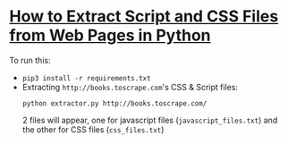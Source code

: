 # [How to Extract Script and CSS Files from Web Pages in Python]()
To run this:
- `pip3 install -r requirements.txt`
- Extracting `http://books.toscrape.com`'s CSS & Script files:
    ```
    python extractor.py http://books.toscrape.com/
    ```
    2 files will appear, one for javascript files (`javascript_files.txt`) and the other for CSS files (`css_files.txt`)